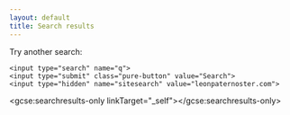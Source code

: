 ```yaml
---
layout: default
title: Search results
---
```


Try another search:

<form method="get" action="/search" class="pure-form form-custom" role="search" id="search">

	<input type="search" name="q">
	<input type="submit" class="pure-button" value="Search">
	<input type="hidden" name="sitesearch" value="leonpaternoster.com">

</form>

<script>
    (function() {
        var cx = '014626350489520397086:dw0dlftob6c';
        var gcse = document.createElement('script');
        gcse.type = 'text/javascript';
        gcse.async = true;
        gcse.src = (document.location.protocol == 'https:' ? 'https:' : 'http:') +
            '//cse.google.com/cse.js?cx=' + cx;
        var s = document.getElementsByTagName('script')[0];
        s.parentNode.insertBefore(gcse, s);
    })();
</script>

<gcse:searchresults-only linkTarget="_self"></gcse:searchresults-only>
